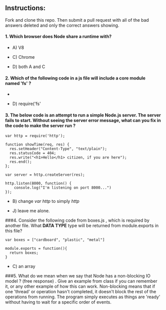 ## Instructions: 
Fork and clone this repo.  Then submit a pull request with all of the bad answers deleted and only the correct answers showing. 

#### 1.  Which browser does Node share a runtime with?
* A) V8

* C) Chrome
* D) both A and C




#### 2.  Which of the following code in a js file will include a core module named 'fs' ?   

*

* D) require('fs'



#### 3.  The below code is an attempt to run a simple Node.js server. The server fails to start. Without seeing the server error message, what can you fix in the code to make the server run ? 

```
var http = require('http');

function showTime(req, res) {
  res.setHeader("Content-Type", "text/plain");
  res.statusCode = 404;
  res.write("<h1>Hello</h1> citizen, if you are here");
  res.end();
};

var server = http.createServer(res);

http.listen(8000, function() {
	console.log("I'm listening on port 8000...")
});

```


* B) change *var http* to simply *http*







* J) leave me alone. 

###4. Consider the following code from boxes.js , which is required by another file.  What **DATA TYPE** type will be returned from module.exports in this file? 
```
var boxes = ["cardboard", "plastic", "metal"]

module.exports = function(){
  return boxes;
}

```



* C) an array




###5. What do we mean when we say that Node has a non-blocking IO model ?  (free response) . Give an example from class if you can remember it, or any other example of how this can work. 
Non-blocking means that if one 'thread' or operation hasn't completed, it doesn't block the rest of the operations from running. The program simply executes as things are 'ready' without having to wait for a specific order of events.
